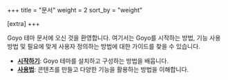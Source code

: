 +++
title = "문서"
weight = 2
sort_by = "weight"

[extra]
+++

Goyo 테마 문서에 오신 것을 환영합니다. 여기서는 Goyo를 시작하는 방법, 기능 사용 방법 및 필요에 맞게 사용자 정의하는 방법에 대한 가이드를 찾을 수 있습니다.

-   **[시작하기](../get_started/)**: Goyo 테마를 설치하고 구성하는 방법을 배웁니다.
-   **[사용법](../usage/)**: 콘텐츠를 만들고 다양한 기능을 활용하는 방법을 이해합니다.
